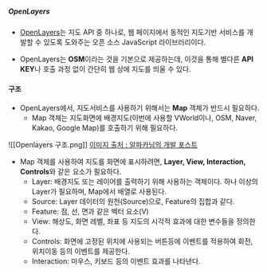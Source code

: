 ##### OpenLayers

- [OpenLayers](https://openlayers.org/)는 지도 API 중 하나로, 웹 페이지에서 동적인 지도기반 서비스를 개발할 수 있도록 도와주는 오픈 소스 JavaScript 라이브러리이다.
  
- OpenLayers는 **OSM**이라는 것을 기본으로 제공하는데, 이것을 통해 별다른 **API KEY**나 호출 과정 없이 간단히 웹 상에 지도를 띄울 수 있다.



#### 구조

- OpenLayers에서, 지도서비스를 사용하기 위해서는 **Map** 객체가 반드시 필요하다.
	- Map 객체는 지도화면에 배경지도(이번에 사용할 VWorld이나, OSM, Naver, Kakao, Google Map)를 호출하기 위해 필요하다.


![[Openlayers 구조.png]]
[이미지 출처 : 알파카님의 개발 포스트](https://blog.itcode.dev/projects/2022/03/19/gis-guide-for-programmer-10#open-street-map)

- Map 객체를 사용하여 지도를 화면에 표시하려면, **Layer, View, Interaction, Controls**와 같은 요소가 필요하다. 
	- Layer: 배경지도 또는 레이어를 출력하기 위해 사용하는 객체이다. 하나 이상의 Layer가 필요하며, Map에서 배열로 사용된다.
	- Source: Layer 데이터의 원천(Source)으로, Feature의 집합과 같다. 
	- Feature: 점, 선, 면과 같은 벡터 요소(V)
	- View: 해상도, 화면 레벨, 좌표 등 지도의 시각적 효과에 대한 변수들을 정의한다.
	- Controls: 화면에 고정된 위치에 사용되는 버튼등에 이벤트를 적용하여 회전, 위치이동 등의 이벤트를 제공한다.
	- Interaction: 마우스, 키보드 등의 이벤트 효과를 나타낸다.